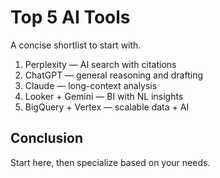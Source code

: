 # Top 5 AI Tools

A concise shortlist to start with.

1. Perplexity — AI search with citations
2. ChatGPT — general reasoning and drafting
3. Claude — long-context analysis
4. Looker + Gemini — BI with NL insights
5. BigQuery + Vertex — scalable data + AI

## Conclusion
Start here, then specialize based on your needs.
